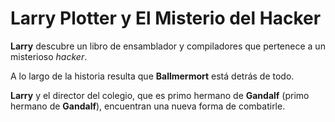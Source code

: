 # Larry Plotter y El Misterio del Hacker

**Larry** descubre un libro de ensamblador y compiladores que pertenece a un misterioso *hacker*. 

A lo largo de la historia resulta que **Ballmermort** está detrás de todo.

**Larry** y el director del colegio,  que es primo hermano de **Gandalf** (primo hermano de **Gandalf**), encuentran una nueva forma de combatirle. 